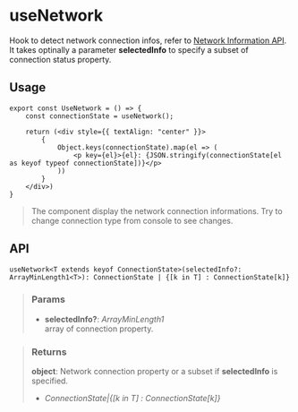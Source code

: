# useNetwork
Hook to detect network connection infos, refer to [Network Information API](https://developer.mozilla.org/en-US/docs/Web/API/NetworkInformation). It takes optinally a parameter __selectedInfo__ to specify a subset of connection status property.

## Usage

```tsx
export const UseNetwork = () => {
	const connectionState = useNetwork();

	return (<div style={{ textAlign: "center" }}>
		{
			Object.keys(connectionState).map(el => (
				<p key={el}>{el}: {JSON.stringify(connectionState[el as keyof typeof connectionState])}</p>
			))
		}
	</div>)
}
```

> The component display the network connection informations. Try to change connection type from console to see changes.


## API

```tsx
useNetwork<T extends keyof ConnectionState>(selectedInfo?: ArrayMinLength1<T>): ConnectionState | {[k in T] : ConnectionState[k]}
```

> ### Params
>
> - __selectedInfo?__: _ArrayMinLength1<T>_  
array of connection property.
>

> ### Returns
>
> __object__: Network connection property or a subset if __selectedInfo__ is specified.
> - _ConnectionState|{[k in T] : ConnectionState[k]}_  
>